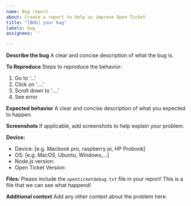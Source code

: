 ```yaml
---
name: Bug report
about: Create a report to help us improve Open Ticket
title: "[BUG] your bug"
labels: bug
assignees: ''

---
```


**Describe the bug**
A clear and concise description of what the bug is.

**To Reproduce**
Steps to reproduce the behavior:
1. Go to '...'
2. Click on '....'
3. Scroll down to '....'
4. See error

**Expected behavior**
A clear and concise description of what you expected to happen.

**Screenshots**
If applicable, add screenshots to help explain your problem.

**Device:**
 - Device: [e.g. Macbook pro, raspberry pi, HP Probook]
 - OS: [e.g. MacOS, Ubuntu, Windows,...]
 - Node.js version:
 - Open Ticket Version: 

**Files:**
Please include the `openticketdebug.txt` file in your report!
This is a file that we can see what happend!

**Additional context**
Add any other context about the problem here.

